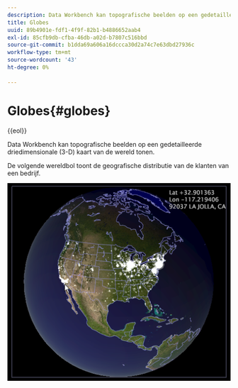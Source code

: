 ```yaml
---
description: Data Workbench kan topografische beelden op een gedetailleerde driedimensionale (3-D) kaart van de wereld tonen.
title: Globes
uuid: 89b4901e-fdf1-4f9f-82b1-b4886652aab4
exl-id: 85cfb9db-cfba-46db-a02d-b7807c516bbd
source-git-commit: b1dda69a606a16dccca30d2a74c7e63dbd27936c
workflow-type: tm+mt
source-wordcount: '43'
ht-degree: 0%

---
```


# Globes{#globes}

{{eol}}

Data Workbench kan topografische beelden op een gedetailleerde driedimensionale (3-D) kaart van de wereld tonen.

De volgende wereldbol toont de geografische distributie van de klanten van een bedrijf.

![](assets/vis_Globe_RollOverLatLong.png)
